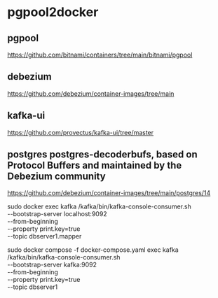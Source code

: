 # pgpool2docker
## pgpool
https://github.com/bitnami/containers/tree/main/bitnami/pgpool
## debezium
https://github.com/debezium/container-images/tree/main
## kafka-ui
https://github.com/provectus/kafka-ui/tree/master
## postgres postgres-decoderbufs, based on Protocol Buffers and maintained by the Debezium community
https://github.com/debezium/container-images/tree/main/postgres/14



sudo docker exec kafka /kafka/bin/kafka-console-consumer.sh \
    --bootstrap-server localhost:9092 \
    --from-beginning \
    --property print.key=true \
    --topic dbserver1.mapper




sudo docker compose -f docker-compose.yaml exec kafka /kafka/bin/kafka-console-consumer.sh \
    --bootstrap-server kafka:9092 \
    --from-beginning \
    --property print.key=true \
    --topic dbserver1
